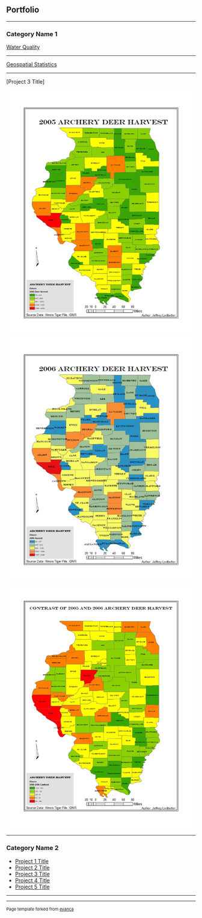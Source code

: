 ## Portfolio

---

### Category Name 1 

[Water Quality](/pdf/Lake_of_Egypt_Water_Quality.pdf)

---
[Geospatial Statistics](/pdf/sample_presentation.pdf)


---
[Project 3 Title]

<img src="images/2005.jpg?raw=true"/>
<img src="images/2006.jpg?raw=true"/>
<img src="images/Change.jpg?raw=true"/>

---

### Category Name 2

- [Project 1 Title](http://example.com/)
- [Project 2 Title](http://example.com/)
- [Project 3 Title](http://example.com/)
- [Project 4 Title](http://example.com/)
- [Project 5 Title](http://example.com/)

---




---
<p style="font-size:11px">Page template forked from <a href="https://github.com/evanca/quick-portfolio">evanca</a></p>
<!-- Remove above link if you don't want to attibute -->
